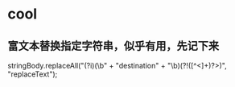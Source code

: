 # cool

## 富文本替换指定字符串，似乎有用，先记下来

stringBody.replaceAll("(?i)(\\b" + "destination" + "\\b)(?!([^<]+)?>)", "replaceText");
